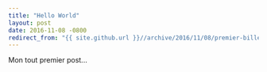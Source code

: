 ```yaml
---
title: "Hello World"
layout: post
date: 2016-11-08 -0800
redirect_from: "{{ site.github.url }}//archive/2016/11/08/premier-billet/"
---
```


Mon tout premier post...
